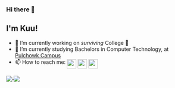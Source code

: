 ### Hi there 👋

## I'm Kuu!

- 🔭 I’m currently working on _surviving_ College 😬
- 🌱 I’m currently studying Bachelors in Computer Technology, at [Pulchowk Campus](https://pcampus.edu.np/)
- 📫 How to reach me: <a href="https://www.linkedin.com/in/kuu44/"><img align="middle" src="https://logodix.com/logo/79650.png" width=25px /></a>
<a href="mailto:kushal-shrestha@hotmail.com"><img align="middle" src="https://purepng.com/public/uploads/large/purepng.com-mail-iconsymbolsiconsapple-iosiosios-8-iconsios-8-721522596075clftr.png" width=25px /></a>
<a href="https://discordapp.com/users/421499713880326155/"><img align="middle" src="https://discord.com/assets/9f6f9cd156ce35e2d94c0e62e3eff462.png" width=25px /></a>

<a href="https://kuu44.github.io">
  <img align="middle" src="https://github-readme-stats.vercel.app/api?username=Kuu44&count_private=true&include_all_commits=true&show_icons=true&theme=tokyonight&bg_color=-30,000000,14213d,14213d" />
</a>
<a href="https://kuu44.github.io">
  <img align="middle" src="https://github-readme-stats.vercel.app/api/top-langs/?username=anuraghazra&count_private=true&include_all_commits=true&layout=compact&theme=tokyonight&bg_color=-30,14213d,000000,000000" />
</a>
